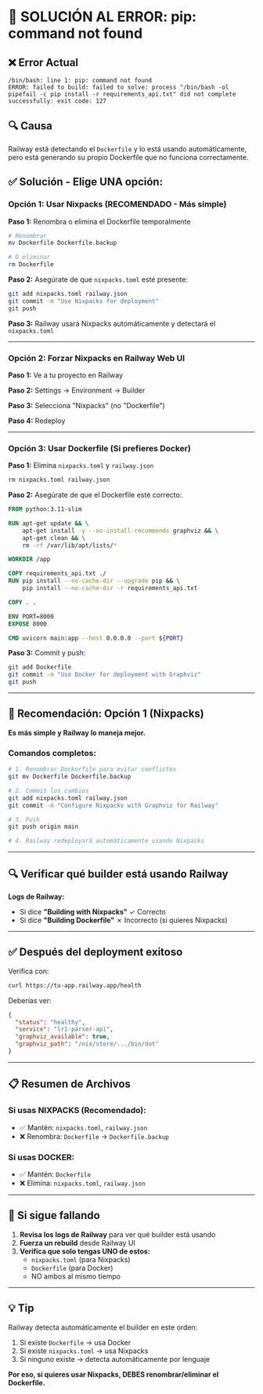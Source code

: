 # 🚨 SOLUCIÓN AL ERROR: pip: command not found

## ❌ Error Actual

```
/bin/bash: line 1: pip: command not found
ERROR: failed to build: failed to solve: process "/bin/bash -ol pipefail -c pip install -r requirements_api.txt" did not complete successfully: exit code: 127
```

## 🔍 Causa

Railway está detectando el `Dockerfile` y lo está usando automáticamente, pero está generando su propio Dockerfile que no funciona correctamente.

## ✅ Solución - Elige UNA opción:

### Opción 1: Usar Nixpacks (RECOMENDADO - Más simple)

**Paso 1:** Renombra o elimina el Dockerfile temporalmente

```bash
# Renombrar
mv Dockerfile Dockerfile.backup

# O eliminar
rm Dockerfile
```

**Paso 2:** Asegúrate de que `nixpacks.toml` esté presente:

```bash
git add nixpacks.toml railway.json
git commit -m "Use Nixpacks for deployment"
git push
```

**Paso 3:** Railway usará Nixpacks automáticamente y detectará el `nixpacks.toml`

---

### Opción 2: Forzar Nixpacks en Railway Web UI

**Paso 1:** Ve a tu proyecto en Railway

**Paso 2:** Settings → Environment → Builder

**Paso 3:** Selecciona "Nixpacks" (no "Dockerfile")

**Paso 4:** Redeploy

---

### Opción 3: Usar Dockerfile (Si prefieres Docker)

**Paso 1:** Elimina `nixpacks.toml` y `railway.json`

```bash
rm nixpacks.toml railway.json
```

**Paso 2:** Asegúrate de que el Dockerfile esté correcto:

```dockerfile
FROM python:3.11-slim

RUN apt-get update && \
    apt-get install -y --no-install-recommends graphviz && \
    apt-get clean && \
    rm -rf /var/lib/apt/lists/*

WORKDIR /app

COPY requirements_api.txt ./
RUN pip install --no-cache-dir --upgrade pip && \
    pip install --no-cache-dir -r requirements_api.txt

COPY . .

ENV PORT=8000
EXPOSE 8000

CMD uvicorn main:app --host 0.0.0.0 --port ${PORT}
```

**Paso 3:** Commit y push:

```bash
git add Dockerfile
git commit -m "Use Docker for deployment with Graphviz"
git push
```

---

## 🎯 Recomendación: Opción 1 (Nixpacks)

**Es más simple y Railway lo maneja mejor.**

### Comandos completos:

```bash
# 1. Renombrar Dockerfile para evitar conflictos
git mv Dockerfile Dockerfile.backup

# 2. Commit los cambios
git add nixpacks.toml railway.json
git commit -m "Configure Nixpacks with Graphviz for Railway"

# 3. Push
git push origin main

# 4. Railway redeployará automáticamente usando Nixpacks
```

---

## 🔍 Verificar qué builder está usando Railway

**Logs de Railway:**
- Si dice **"Building with Nixpacks"** ✓ Correcto
- Si dice **"Building Dockerfile"** ✗ Incorrecto (si quieres Nixpacks)

---

## ✅ Después del deployment exitoso

Verifica con:

```bash
curl https://tu-app.railway.app/health
```

Deberías ver:
```json
{
  "status": "healthy",
  "service": "lr1-parser-api",
  "graphviz_available": true,
  "graphviz_path": "/nix/store/.../bin/dot"
}
```

---

## 📋 Resumen de Archivos

### Si usas NIXPACKS (Recomendado):
- ✅ Mantén: `nixpacks.toml`, `railway.json`
- ❌ Renombra: `Dockerfile` → `Dockerfile.backup`

### Si usas DOCKER:
- ✅ Mantén: `Dockerfile`
- ❌ Elimina: `nixpacks.toml`, `railway.json`

---

## 🐛 Si sigue fallando

1. **Revisa los logs de Railway** para ver qué builder está usando
2. **Fuerza un rebuild** desde Railway UI
3. **Verifica que solo tengas UNO de estos:**
   - `nixpacks.toml` (para Nixpacks)
   - `Dockerfile` (para Docker)
   - NO ambos al mismo tiempo

---

## 💡 Tip

Railway detecta automáticamente el builder en este orden:
1. Si existe `Dockerfile` → usa Docker
2. Si existe `nixpacks.toml` → usa Nixpacks
3. Si ninguno existe → detecta automáticamente por lenguaje

**Por eso, si quieres usar Nixpacks, DEBES renombrar/eliminar el Dockerfile.**
